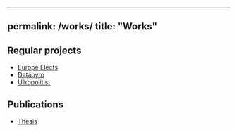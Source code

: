  ---
permalink: /works/
title: "Works"
---

## Regular projects
- <a href="https://europeelects.eu" target="_blank">Europe Elects</a>
- <a href="https://databyro.fi" target="_blank">Databyro</a>
- <a href="https://ulkopolitist.fi" target="_blank">Ulkopolitist</a>

## Publications
- <a href="https://https://helda.helsinki.fi/handle/10138/345598" target="_blank">Thesis</a>
